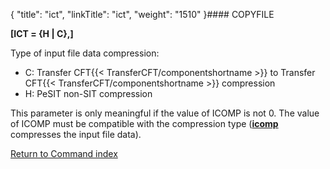 {
    "title": "ict",
    "linkTitle": "ict",
    "weight": "1510"
}#### COPYFILE

****\[ICT = {H | C},\]****

Type of input file data compression:

- C: Transfer CFT{{< TransferCFT/componentshortname >}} to Transfer CFT{{< TransferCFT/componentshortname >}}
    compression
- H: PeSIT non-SIT
    compression

This parameter is only meaningful if the value of ICOMP is not 0. The
value of ICOMP must be compatible with the compression type (****[icomp](../icomp)****
compresses the input file data).

[Return to Command index](../../)
